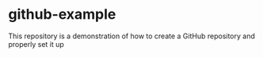 # github-example
This repository is a demonstration of how to create a GitHub repository and properly set it up 
